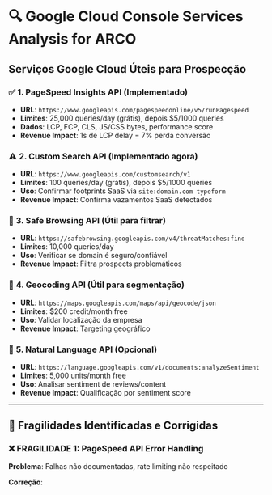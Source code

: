 # 🔍 Google Cloud Console Services Analysis for ARCO

## Serviços Google Cloud Úteis para Prospecção

### ✅ **1. PageSpeed Insights API** (Implementado)

- **URL**: `https://www.googleapis.com/pagespeedonline/v5/runPagespeed`
- **Limites**: 25,000 queries/day (grátis), depois $5/1000 queries
- **Dados**: LCP, FCP, CLS, JS/CSS bytes, performance score
- **Revenue Impact**: 1s de LCP delay = 7% perda conversão

### ⚠️ **2. Custom Search API** (Implementado agora)

- **URL**: `https://www.googleapis.com/customsearch/v1`
- **Limites**: 100 queries/day (grátis), depois $5/1000 queries
- **Uso**: Confirmar footprints SaaS via `site:domain.com typeform`
- **Revenue Impact**: Confirma vazamentos SaaS detectados

### 🔧 **3. Safe Browsing API** (Útil para filtrar)

- **URL**: `https://safebrowsing.googleapis.com/v4/threatMatches:find`
- **Limites**: 10,000 queries/day
- **Uso**: Verificar se domain é seguro/confiável
- **Revenue Impact**: Filtra prospects problemáticos

### 📍 **4. Geocoding API** (Útil para segmentação)

- **URL**: `https://maps.googleapis.com/maps/api/geocode/json`
- **Limites**: $200 credit/month free
- **Uso**: Validar localização da empresa
- **Revenue Impact**: Targeting geográfico

### 💭 **5. Natural Language API** (Opcional)

- **URL**: `https://language.googleapis.com/v1/documents:analyzeSentiment`
- **Limites**: 5,000 units/month free
- **Uso**: Analisar sentiment de reviews/content
- **Revenue Impact**: Qualificação por sentiment score

---

## 🚨 Fragilidades Identificadas e Corrigidas

### ❌ **FRAGILIDADE 1: PageSpeed API Error Handling**

**Problema**: Falhas não documentadas, rate limiting não respeitado

**Correção**:
